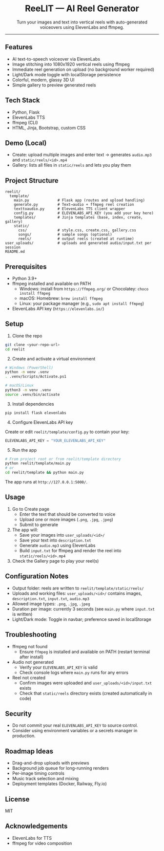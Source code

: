 <div align="center">

# ReeLIT — AI Reel Generator

Turn your images and text into vertical reels with auto-generated voiceovers using ElevenLabs and ffmpeg.

</div>

---

## Features

- AI text-to-speech voiceover via ElevenLabs
- Image stitching into 1080x1920 vertical reels using ffmpeg
- Immediate reel generation on upload (no background worker required)
- Light/Dark mode toggle with localStorage persistence
- Colorful, modern, glassy 3D UI
- Simple gallery to preview generated reels

## Tech Stack

- Python, Flask
- ElevenLabs TTS
- ffmpeg (CLI)
- HTML, Jinja, Bootstrap, custom CSS

## Demo (Local)

- Create: upload multiple images and enter text → generates `audio.mp3` and `static/reels/<id>.mp4`
- Gallery: lists all files in `static/reels` and lets you play them

## Project Structure

```
reelit/
  template/
    main.py             # Flask app (routes and upload handling)
    generate.py         # Text→audio + ffmpeg reel creation
    texttoaudio.py      # ElevenLabs TTS client wrapper
    config.py           # ELEVENLABS_API_KEY (you add your key here)
    templates/          # Jinja templates (base, index, create, gallery)
    static/
      css/              # style.css, create.css, gallery.css
      songs/            # sample songs (optional)
      reels/            # output reels (created at runtime)
user_uploads/           # uploads and generated audio/input.txt per session
README.md
```

## Prerequisites

- Python 3.9+
- ffmpeg installed and available on PATH
  - Windows: install from `https://ffmpeg.org/` or Chocolatey: `choco install ffmpeg`
  - macOS: Homebrew: `brew install ffmpeg`
  - Linux: your package manager (e.g., `sudo apt install ffmpeg`)
- ElevenLabs API key (`https://elevenlabs.io/`)

## Setup

1) Clone the repo
```bash
git clone <your-repo-url>
cd reelit
```

2) Create and activate a virtual environment
```bash
# Windows (PowerShell)
python -m venv .venv
. .venv/Scripts/Activate.ps1

# macOS/Linux
python3 -m venv .venv
source .venv/bin/activate
```

3) Install dependencies
```bash
pip install flask elevenlabs
```

4) Configure ElevenLabs API key

Create or edit `reelit/template/config.py` to contain your key:
```python
ELEVENLABS_API_KEY = "YOUR_ELEVENLABS_API_KEY"
```

5) Run the app
```bash
# From project root or from reelit/template directory
python reelit/template/main.py
# or
cd reelit/template && python main.py
```

The app runs at `http://127.0.0.1:5000/`.

## Usage

1) Go to Create page
   - Enter the text that should be converted to voice
   - Upload one or more images (`.png`, `.jpg`, `.jpeg`)
   - Submit to generate
2) The app will:
   - Save your images into `user_uploads/<id>/`
   - Save your text into `description.txt`
   - Generate `audio.mp3` using ElevenLabs
   - Build `input.txt` for ffmpeg and render the reel into `static/reels/<id>.mp4`
3) Check the Gallery page to play your reel(s)

## Configuration Notes

- Output folder: reels are written to `reelit/template/static/reels/`
- Uploads and working files: `user_uploads/<id>/` contains images, `description.txt`, `input.txt`, `audio.mp3`
- Allowed image types: `.png`, `.jpg`, `.jpeg`
- Duration per image: currently 3 seconds (see `main.py` where `input.txt` is written)
- Light/Dark mode: Toggle in navbar; preference saved in localStorage

## Troubleshooting

- ffmpeg not found
  - Ensure `ffmpeg` is installed and available on PATH (restart terminal after install)
- Audio not generated
  - Verify your `ELEVENLABS_API_KEY` is valid
  - Check console logs where `main.py` runs for any errors
- Reel not created
  - Confirm images were uploaded and `user_uploads/<id>/input.txt` exists
  - Check that `static/reels` directory exists (created automatically in code)

## Security

- Do not commit your real `ELEVENLABS_API_KEY` to source control.
- Consider using environment variables or a secrets manager in production.

## Roadmap Ideas

- Drag-and-drop uploads with previews
- Background job queue for long-running renders
- Per-image timing controls
- Music track selection and mixing
- Deployment templates (Docker, Railway, Fly.io)

## License

MIT

## Acknowledgements

- ElevenLabs for TTS
- ffmpeg for video composition
